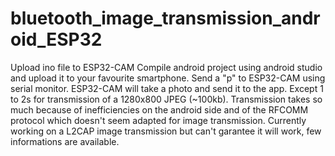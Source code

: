 # bluetooth_image_transmission_android_ESP32

Upload ino file to ESP32-CAM
Compile android project using android studio and upload it to your favourite smartphone.
Send a "p" to ESP32-CAM using serial monitor. ESP32-CAM will take a photo and send it to the app. Except 1 to 2s for transmission of a 1280x800 JPEG (~100kb).
Transmission takes so much because of inefficiencies on the android side and of the RFCOMM protocol which doesn't seem adapted for image transmission.
Currently working on a L2CAP image transmission but can't garantee it will work, few informations are available.
